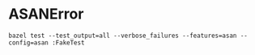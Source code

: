 # ASANError

```
bazel test --test_output=all --verbose_failures --features=asan --config=asan :FakeTest
```
